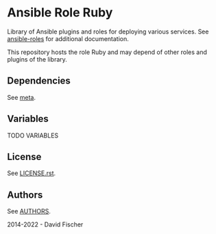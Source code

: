 # Ansible Role Ruby

Library of Ansible plugins and roles for deploying various services.
See [ansible-roles](https://github.com/davidfischer-ch/ansible-roles) for additional documentation.

This repository hosts the role Ruby and may depend of other roles and plugins of the library.

## Dependencies

See [meta](meta/main.yml).

## Variables

TODO VARIABLES

## License

See [LICENSE.rst](LICENSE.rst).

## Authors

See [AUTHORS](AUTHORS).

2014-2022 - David Fischer
